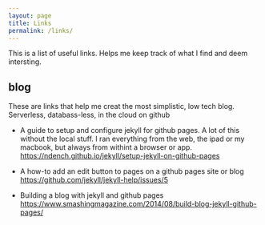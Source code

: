 ```yaml
---
layout: page
title: Links
permalink: /links/
---
```


This is a list of useful links. Helps me keep track of what I find and deem intersting.

## blog

These are links that help me creat the most simplistic, low tech blog. Serverless, databass-less,
in the cloud on github

* A guide to setup and configure jekyll for github pages. A lot of this without the local stuff.
I ran everything from the web, the ipad or my macbook, but always from withint a browser or app.
https://ndench.github.io/jekyll/setup-jekyll-on-github-pages

* A how-to add an edit button to pages on a github pages site or blog
https://github.com/jekyll/jekyll-help/issues/5

* Building a blog with jekyll and github pages
https://www.smashingmagazine.com/2014/08/build-blog-jekyll-github-pages/
